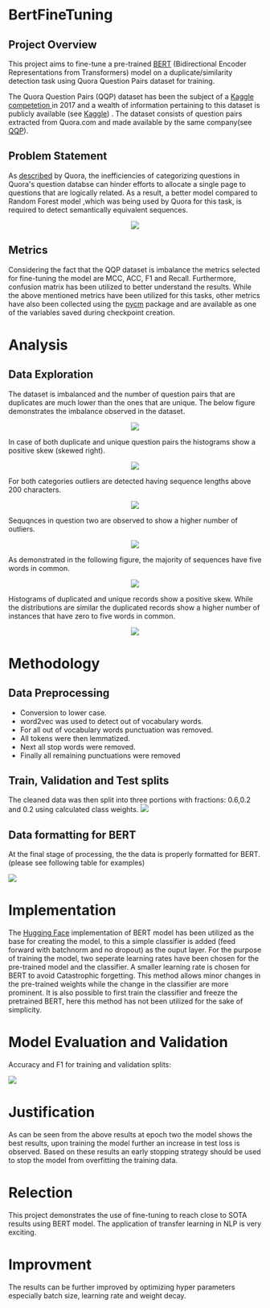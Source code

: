# BertFineTuning

## Project Overview
This project aims to fine-tune a pre-trained <a href="https://arxiv.org/pdf/1810.04805.pdf">BERT</a> (Bidirectional Encoder Representations from Transformers) model on a duplicate/similarity detection task using Quora Question Pairs dataset for training. 

The Quora Question Pairs (QQP) dataset has been the subject of a <a href="https://www.kaggle.com/c/quora-question-pairs">Kaggle competetion </a> in 2017 and a wealth of information pertaining to this dataset is publicly available (see <a href="https://www.kaggle.com/c/quora-question-pairs/notebooks">Kaggle</a>) . The dataset consists of question pairs extracted from Quora.com and made available by the same company(see <a href="https://www.quora.com/q/quoradata/First-Quora-Dataset-Release-Question-Pairs">QQP</a>).


## Problem Statement

As <a href="https://www.quora.com/q/quoradata/First-Quora-Dataset-Release-Question-Pairs">described</a> by Quora, the inefficiencies of categorizing questions in Quora's question databse can hinder efforts to allocate a single page to questions that are logically related. As a result, a better model compared to Random Forest model ,which was being used by Quora for this task, is required to detect semantically equivalent sequences.

<p align="center">
<img src="../images/dataset.png"></img>
</p>

## Metrics
Considering the fact that the QQP dataset is imbalance the metrics selected for fine-tuning the model are MCC, ACC, F1 and Recall. Furthermore, confusion matrix has been utilized to better understand the results. While the above mentioned metrics have been utilized for this tasks, other metrics have also been collected using the <a href="https://github.com/sepandhaghighi/pycm">pycm</a> package and are available as one of the variables saved during checkpoint creation.


# Analysis

## Data Exploration

The dataset is imbalanced and the number of question pairs that are duplicates are much lower than the ones that are unique. The below figure demonstrates the imbalance observed in the dataset.

<p align="center">
<img src="../images/bar_duplication.png"></img>
</p>
In case of both duplicate and unique question pairs the histograms show a positive skew (skewed right).
<p align="center">
<img src="../images/hist_duplication.png"></img>
</p>
 For both categories outliers are detected having sequence lengths above 200 characters.
<p align="center">
<img src="../images/box_duplication.png"></img>
</p>
Sequqnces in question two are observed to show a higher number of outliers. 
<p align="center">
<img src="../images/hist_duplication_300.png"></img>
</p>
As demonstrated in the following figure, the majority of sequences have five words in common.
<p align="center">
<img src="../images/hist_common_count.png"></img>
</p>
Histograms of duplicated and unique records show a positive skew. While the distributions are similar the duplicated records show a higher number of instances that have zero to five words in common.
<p align="center">
<img src="../images/hist_common_count_lbl.png"></img>
</p>

# Methodology

## Data Preprocessing

- Conversion to lower case.
- word2vec was used to detect out of vocabulary words. 
- For all out of vocabulary words punctuation was removed.
- All tokens were then lemmatized.
- Next all stop words were removed.
- Finally all remaining punctuations were removed

## Train, Validation and Test splits
The cleaned data was then split into three portions with fractions: 0.6,0.2 and 0.2 using calculated class weights.
<img src="../images/split_counts.png"></img>

## Data formatting for BERT
At the final stage of processing, the the data is properly formatted for BERT. (please see following table for examples)
<p>
<img src="../images/BERT_format.png"></img>
</p>

# Implementation
The <a href="https://github.com/huggingface/pytorch-transformers">Hugging Face</a> implementation of BERT model has been utilized as the base for creating the model, to this a simple classifier is added (feed forward with batchnorm and no dropout) as the ouput layer. For the purpose of training the model, two seperate learning rates have been chosen for the pre-trained model and the classifier. A smaller learning rate is chosen for BERT to avoid Catastrophic forgetting. This method allows minor changes in the pre-trained weights while the change in the classifier are more prominent.  It is also possible to first train the classifier and freeze the pretrained BERT, here this method has not been utilized for the sake of simplicity. 

# Model Evaluation and Validation

Accuracy and F1 for training and validation splits:<br>
<p align="left">
<img src="/images/results.png"></img>
</p>

# Justification
As can be seen from the above results at epoch two the model shows the best results, upon training the model further an increase in test loss is observed. Based on these results an early stopping strategy should be used to stop the model from overfitting the training data.

# Relection
This project demonstrates the use of fine-tuning to reach close to SOTA results using BERT model. The application of transfer learning in NLP is very exciting. 

# Improvment
The results can be further improved by optimizing hyper parameters especially batch size, learning rate and weight decay. 




